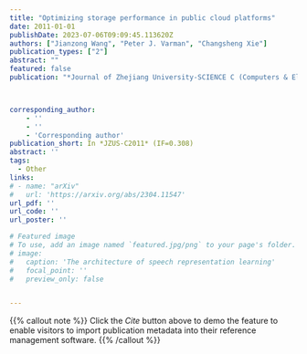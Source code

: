 ```yaml
---
title: "Optimizing storage performance in public cloud platforms"
date: 2011-01-01
publishDate: 2023-07-06T09:09:45.113620Z
authors: ["Jianzong Wang", "Peter J. Varman", "Changsheng Xie"]
publication_types: ["2"]
abstract: ""
featured: false
publication: "*Journal of Zhejiang University-SCIENCE C (Computers & Electronics)*"



corresponding_author:
    - ''
    - ''
    - 'Corresponding author'
publication_short: In *JZUS-C2011* (IF=0.308)
abstract: ''
tags:
  - Other
links:
# - name: "arXiv"
#   url: 'https://arxiv.org/abs/2304.11547'
url_pdf: ''
url_code: ''
url_poster: ''

# Featured image
# To use, add an image named `featured.jpg/png` to your page's folder.
# image:
#   caption: 'The architecture of speech representation learning'
#   focal_point: ''
#   preview_only: false


---
```


{{% callout note %}}
Click the _Cite_ button above to demo the feature to enable visitors to import publication metadata into their reference management software.
{{% /callout %}}



